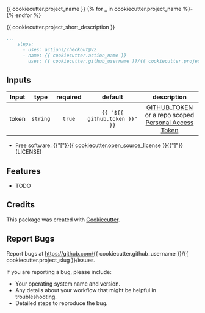 {{ cookiecutter.project_name }}
{% for _ in cookiecutter.project_name %}-{% endfor %}

{{ cookiecutter.project_short_description }}

```yaml
...
    steps:
      - uses: actions/checkout@v2
      - name: {{ cookiecutter.action_name }}
        uses: {{ cookiecutter.github_username }}/{{ cookiecutter.project_name }}@{{ cookiecutter.version|default("master", true) }}
```


## Inputs

|   Input       |    type    |  required     |  default                      |  description  |
|:-------------:|:-----------:|:-------------:|:----------------------------:|:-------------:|
| token         |  `string`   |    `true`    | `{{ "${{ github.token }}" }}` | [GITHUB_TOKEN](https://docs.github.com/en/free-pro-team@latest/actions/reference/authentication-in-a-workflow#using-the-github_token-in-a-workflow) <br /> or a repo scoped <br /> [Personal Access Token](https://docs.github.com/en/free-pro-team@latest/github/authenticating-to-github/creating-a-personal-access-token)              |



* Free software: {{"["}}{{ cookiecutter.open_source_license }}{{"]"}}(LICENSE)

Features
--------

* TODO


Credits
-------

This package was created with [Cookiecutter](https://github.com/cookiecutter/cookiecutter).



Report Bugs
-----------

Report bugs at https://github.com/{{ cookiecutter.github_username }}/{{ cookiecutter.project_slug }}/issues.

If you are reporting a bug, please include:

* Your operating system name and version.
* Any details about your workflow that might be helpful in troubleshooting.
* Detailed steps to reproduce the bug.
